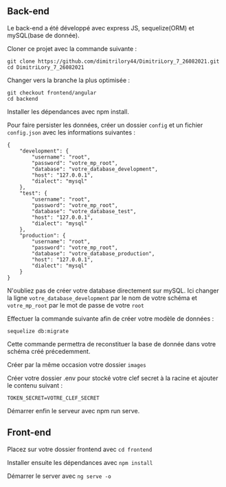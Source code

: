 ## Back-end

Le back-end a été développé avec express JS, sequelize(ORM) et mySQL(base de donnée).

Cloner ce projet avec la commande suivante :

    git clone https://github.com/dimitrilory44/DimitriLory_7_26082021.git
    cd DimitriLory_7_26082021

Changer vers la branche la plus optimisée :

    git checkout frontend/angular
    cd backend

Installer les dépendances avec npm install.

Pour faire persister les données, créer un dossier `config` et un fichier `config.json` avec les informations suivantes :

    {
        "development": {
            "username": "root",
            "password": "votre_mp_root",
            "database": "votre_database_development",
            "host": "127.0.0.1",
            "dialect": "mysql"
        },
        "test": {
            "username": "root",
            "password": "votre_mp_root",
            "database": "votre_database_test",
            "host": "127.0.0.1",
            "dialect": "mysql"
        },
        "production": {
            "username": "root",
            "password": "votre_mp_root",
            "database": "votre_database_production",
            "host": "127.0.0.1",
            "dialect": "mysql"
        }
    }

N'oubliez pas de créer votre database directement sur mySQL. Ici changer la ligne `votre_database_development` par le nom de votre schéma et `votre_mp_root` par le mot de passe de votre `root`

Effectuer la commande suivante afin de créer votre modèle de données :

    sequelize db:migrate

Cette commande permettra de reconstituer la base de donnée dans votre schéma créé précedemment.

Créer par la même occasion votre dossier `images`

Créer votre dossier .env pour stocké votre clef secret à la racine et ajouter le contenu suivant :

`TOKEN_SECRET=VOTRE_CLEF_SECRET`

Démarrer enfin le serveur avec npm run serve.

## Front-end

Placez sur votre dossier frontend avec `cd frontend`

Installer ensuite les dépendances avec `npm install`

Démarrer le server avec `ng serve -o`